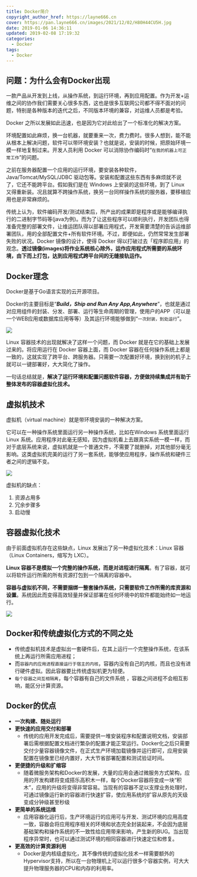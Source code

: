 ```yaml
---
title: Docker简介
copyright_author_href: https://layne666.cn
cover: https://pan.layne666.cn/images/2021/12/02/H80H44CU5H.jpg
date: 2019-01-06 14:36:11
updated: 2019-02-08 17:19:32
categories: 
  - Docker
tags: 
  - Docker
---
```


## 问题：为什么会有Docker出现

一款产品从开发到上线，从操作系统，到运行环境，再到应用配置。作为开发+运维之间的协作我们需要关心很多东西，这也是很多互联网公司都不得不面对的问题，特别是各种版本的迭代之后，不同版本环境的兼容，对运维人员都是考验。

Docker 之所以发展如此迅速，也是因为它对此给出了一个标准化的解决方案。

环境配置如此麻烦，换一台机器，就要重来一次，费力费时。很多人想到，能不能从根本上解决问题，软件可以带环境安装？也就是说，安装的时候，把原始环境一模一样地复制过来。开发人员利用 Docker 可以消除协作编码时“`在我的机器上可正常工作`”的问题。

之前在服务器配置一个应用的运行环境，要安装各种软件，Java/Tomcat/MySQL/JDBC 驱动包等。安装和配置这些东西有多麻烦就不说了，它还不能跨平台。假如我们是在 Windows 上安装的这些环境，到了 Linux 又得重新装。况且就算不跨操作系统，换另一台同样操作系统的服务器，要移植应用也是非常麻烦的。

传统上认为，软件编码开发/测试结束后，所产出的成果即是程序或是能够编译执行的二进制字节码等(java为例)。而为了让这些程序可以顺利执行，开发团队也得准备完整的部署文件，让维运团队得以部署应用程式，开发需要清楚的告诉运维部署团队，用的全部配置文件+所有软件环境。不过，即便如此，仍然常常发生部署失败的状况。Docker 镜像的设计，使得 Docker 得以打破过去「程序即应用」的观念。**透过镜像(images)将作业系统核心除外，运作应用程式所需要的系统环境，由下而上打包，达到应用程式跨平台间的无缝接轨运作。**

## Docker理念

Docker是基于Go语言实现的云开源项目。

Docker的主要目标是“***Build，Ship and Run Any App,Anywhere***”，也就是通过对应用组件的封装、分发、部署、运行等生命周期的管理，使用户的APP（可以是一个WEB应用或数据库应用等等）及其运行环境能够做到“`一次封装，到处运行`”。

![](https://pan.layne666.cn/images/2021/12/02/zbeuDQYPUk.jpg)

Linux 容器技术的出现就解决了这样一个问题，而 Docker 就是在它的基础上发展过来的。将应用运行在 Docker 容器上面，而 Docker 容器在任何操作系统上都是一致的，这就实现了跨平台、跨服务器。只需要一次配置好环境，换到别的机子上就可以一键部署好，大大简化了操作。

一句话总结就是，**解决了运行环境和配置问题软件容器，方便做持续集成并有助于整体发布的容器虚拟化技术。**

## 虚拟机技术

虚拟机（virtual machine）就是带环境安装的一种解决方案。

它可以在一种操作系统里面运行另一种操作系统，比如在Windows 系统里面运行Linux 系统。应用程序对此毫无感知，因为虚拟机看上去跟真实系统一模一样，而对于底层系统来说，虚拟机就是一个普通文件，不需要了就删掉，对其他部分毫无影响。这类虚拟机完美的运行了另一套系统，能够使应用程序，操作系统和硬件三者之间的逻辑不变。

![](https://pan.layne666.cn/images/2021/12/02/aw3GjtHLKi.png)

虚拟机的缺点：

1. 资源占用多
2. 冗余步骤多
3. 启动慢

## 容器虚拟化技术

由于前面虚拟机存在这些缺点，Linux 发展出了另一种虚拟化技术：Linux 容器（Linux Containers，缩写为 LXC）。

**Linux 容器不是模拟一个完整的操作系统，而是对进程进行隔离**。有了容器，就可以将软件运行所需的所有资源打包到一个隔离的容器中。

**容器与虚拟机不同，不需要捆绑一整套操作系统，只需要软件工作所需的库资源和设置**。系统因此而变得高效轻量并保证部署在任何环境中的软件都能始终如一地运行。

![](https://pan.layne666.cn/images/2021/12/02/YIFTf3EOci.png)

## Docker和传统虚拟化方式的不同之处

* 传统虚拟机技术是虚拟出一套硬件后，在其上运行一个完整操作系统，在该系统上再运行所需应用进程；
* 而`容器内的应用进程直接运行于宿主的内核`，容器内没有自己的内核，而且也没有进行硬件虚拟。因此容器要比传统虚拟机更为轻便。
* `每个容器之间互相隔离`，每个容器有自己的文件系统 ，容器之间进程不会相互影响，能区分计算资源。

## Docker的优点

* <b>一次构建、随处运行</b>
* <b>更快速的应用交付和部署</b>
	* 传统的应用开发完成后，需要提供一堆安装程序和配置说明文档，安装部署后需根据配置文档进行繁杂的配置才能正常运行。Docker化之后只需要交付少量容器镜像文件，在正式生产环境加载镜像并运行即可，应用安装配置在镜像里已经内置好，大大节省部署配置和测试验证时间。
* <b>更便捷的升级和扩缩容</b>
	* 随着微服务架构和Docker的发展，大量的应用会通过微服务方式架构，应用的开发构建将变成搭乐高积木一样，每个Docker容器将变成一块“积木”，应用的升级将变得非常容易。当现有的容器不足以支撑业务处理时，可通过镜像运行新的容器进行快速扩容，使应用系统的扩容从原先的天级变成分钟级甚至秒级
* <b>更简单的系统运维</b>
	* 应用容器化运行后，生产环境运行的应用可与开发、测试环境的应用高度一致，容器会将应用程序相关的环境和状态完全封装起来，不会因为底层基础架构和操作系统的不一致性给应用带来影响，产生新的BUG。当出现程序异常时，也可以通过测试环境的相同容器进行快速定位和修复。
* <b>更高效的计算资源利用</b>
	* Docker是内核级虚拟化，其不像传统的虚拟化技术一样需要额外的Hypervisor支持，所以在一台物理机上可以运行很多个容器实例，可大大提升物理服务器的CPU和内存的利用率。
